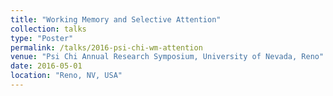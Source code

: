 ```yaml
---
title: "Working Memory and Selective Attention"
collection: talks
type: "Poster"
permalink: /talks/2016-psi-chi-wm-attention
venue: "Psi Chi Annual Research Symposium, University of Nevada, Reno"
date: 2016-05-01
location: "Reno, NV, USA"
---
```

